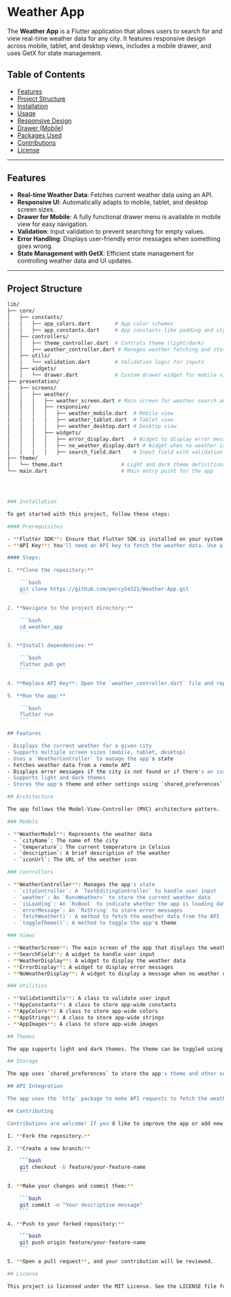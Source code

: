 # Weather App

The **Weather App** is a Flutter application that allows users to search for and view real-time weather data for any city. It features responsive design across mobile, tablet, and desktop views, includes a mobile drawer, and uses GetX for state management.

## Table of Contents

- [Features](#features)
- [Project Structure](#project-structure)
- [Installation](#installation)
- [Usage](#usage)
- [Responsive Design](#responsive-design)
- [Drawer (Mobile)](#drawer-mobile)
- [Packages Used](#packages-used)
- [Contributions](#contributions)
- [License](#license)

---

## Features

- **Real-time Weather Data**: Fetches current weather data using an API.
- **Responsive UI**: Automatically adapts to mobile, tablet, and desktop screen sizes.
- **Drawer for Mobile**: A fully functional drawer menu is available in mobile view for easy navigation.
- **Validation**: Input validation to prevent searching for empty values.
- **Error Handling**: Displays user-friendly error messages when something goes wrong.
- **State Management with GetX**: Efficient state management for controlling weather data and UI updates.

---

## Project Structure

```bash
lib/
├── core/
│   ├── constants/
│   │   ├── app_colors.dart        # App color schemes
│   │   ├── app_constants.dart     # App constants like padding and styles
│   ├── controllers/
│   │   ├── theme_controller.dart  # Controls theme (light/dark)
│   │   ├── weather_controller.dart # Manages weather fetching and states
│   ├── utils/
│   │   └── validation.dart        # Validation logic for inputs
│   ├── widgets/
│   │   └── drawer.dart            # Custom drawer widget for mobile view
├── presentation/
│   ├── screens/
│   │   ├── weather/
│   │   │   ├── weather_screen.dart # Main screen for weather search and display
│   │   │   ├── responsive/
│   │   │   │   ├── weather_mobile.dart  # Mobile view
│   │   │   │   ├── weather_tablet.dart  # Tablet view
│   │   │   │   ├── weather_desktop.dart # Desktop view
│   │   │   ├── widgets/
│   │   │   │   ├── error_display.dart   # Widget to display error messages
│   │   │   │   ├── no_weather_display.dart # Widget when no weather is displayed
│   │   │   │   ├── search_field.dart    # Input field with validation and search
├── theme/
│   └── theme.dart                   # Light and dark theme definitions
└── main.dart                        # Main entry point for the app




### Installation

To get started with this project, follow these steps:

#### Prerequisites

- **Flutter SDK**: Ensure that Flutter SDK is installed on your system. To install Flutter, follow the official guide.
- **API Key**: You'll need an API key to fetch the weather data. Use a weather service like OpenWeatherMap to get a free API key. Replace the placeholder `YOUR_API_KEY` in the code.

#### Steps:

1. **Clone the repository:**

    ```bash
    git clone https://github.com/percy54321/Weather-App.git
    ```

2. **Navigate to the project directory:**

    ```bash
    cd weather_app
    ```

3. **Install dependencies:**

    ```bash
    flutter pub get
    ```

4. **Replace API Key**: Open the `weather_controller.dart` file and replace the placeholder `YOUR_API_KEY` with your actual API key.

5. **Run the app:**

    ```bash
    flutter run
    ```

## Features

- Displays the current weather for a given city
- Supports multiple screen sizes (mobile, tablet, desktop)
- Uses a `WeatherController` to manage the app's state
- Fetches weather data from a remote API
- Displays error messages if the city is not found or if there's an issue with the API request
- Supports light and dark themes
- Stores the app's theme and other settings using `shared_preferences`

## Architecture

The app follows the Model-View-Controller (MVC) architecture pattern.

### Models

- **WeatherModel**: Represents the weather data
  - `cityName`: The name of the city
  - `temperature`: The current temperature in Celsius
  - `description`: A brief description of the weather
  - `iconUrl`: The URL of the weather icon

### Controllers

- **WeatherController**: Manages the app's state
  - `cityController`: A `TextEditingController` to handle user input
  - `weather`: An `Rxn<Weather>` to store the current weather data
  - `isLoading`: An `RxBool` to indicate whether the app is loading data
  - `errorMessage`: An `RxString` to store error messages
  - `fetchWeather()`: A method to fetch the weather data from the API
  - `toggleTheme()`: A method to toggle the app's theme

### Views

- **WeatherScreen**: The main screen of the app that displays the weather data
- **SearchField**: A widget to handle user input
- **WeatherDisplay**: A widget to display the weather data
- **ErrorDisplay**: A widget to display error messages
- **NoWeatherDisplay**: A widget to display a message when no weather data is available

### Utilities

- **ValidationUtils**: A class to validate user input
- **AppConstants**: A class to store app-wide constants
- **AppColors**: A class to store app-wide colors
- **AppStrings**: A class to store app-wide strings
- **AppImages**: A class to store app-wide images

## Themes

The app supports light and dark themes. The theme can be toggled using the `toggleTheme()` method in the `WeatherController`.

## Storage

The app uses `shared_preferences` to store the app's theme and other settings.

## API Integration

The app uses the `http` package to make API requests to fetch the weather data. The API endpoint is stored in the `WeatherController`.

## Contributing

Contributions are welcome! If you'd like to improve the app or add new features, please follow these steps:

1. **Fork the repository.**

2. **Create a new branch:**

    ```bash
    git checkout -b feature/your-feature-name
    ```

3. **Make your changes and commit them:**

    ```bash
    git commit -m "Your descriptive message"
    ```

4. **Push to your forked repository:**

    ```bash
    git push origin feature/your-feature-name
    ```

5. **Open a pull request**, and your contribution will be reviewed.

## License

This project is licensed under the MIT License. See the LICENSE file for more details.



